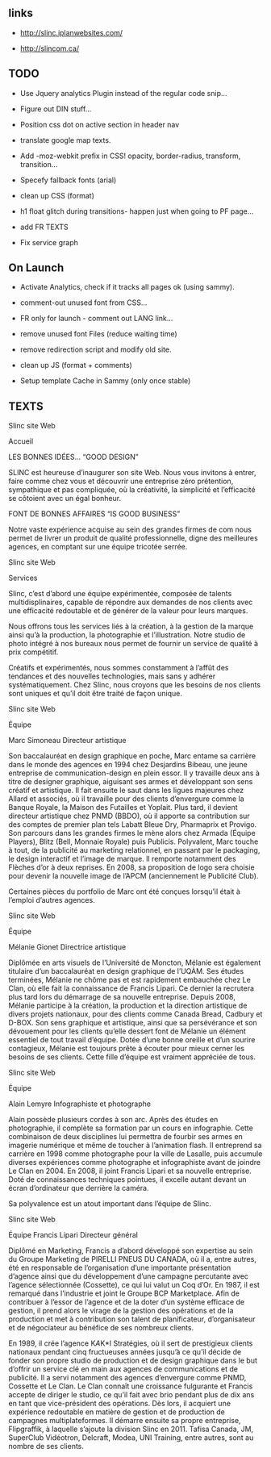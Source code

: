 links
-----

- http://slinc.iplanwebsites.com/

- http://slincom.ca/


TODO
------


- Use Jquery analytics Plugin instead of the regular code snip...

- Figure out DIN stuff...

- Position css dot on active section in header nav

- translate google map texts.

- Add -moz-webkit prefix in CSS! opacity, border-radius, transform, transition...

- Specefy fallback fonts (arial)

- clean up CSS (format)

- h1 float glitch during transitions- happen just when going to PF page...

- add FR TEXTS

- Fix service graph


On Launch
------

- Activate Analytics, check if it tracks all pages ok (using sammy).
- comment-out unused font from CSS...
- FR only for launch - comment out LANG link...
- remove unused font Files (reduce waiting time)
- remove redirection script and modify old site.
- clean up JS (format + comments)

- Setup template Cache in Sammy (only once stable)



TEXTS
-----------





Slinc site Web

Accueil

LES BONNES IDÉES...
“GOOD DESIGN”

SLINC est heureuse d’inaugurer son site Web. Nous vous invitons à entrer, faire comme chez vous et découvrir une entreprise zéro prétention, sympathique et pas compliquée, où la créativité, la simplicité et l’efficacité se côtoient avec un égal bonheur.

FONT DE BONNES AFFAIRES
“IS GOOD BUSINESS”

Notre vaste expérience acquise au sein des grandes firmes de com nous permet de livrer un produit de qualité professionnelle, digne des meilleures agences, en comptant sur une équipe tricotée serrée.

Slinc site Web

Services

Slinc, c’est d’abord une équipe expérimentée, composée de talents multidisplinaires, capable de répondre aux demandes de nos clients avec une efficacité redoutable et de générer de la valeur pour leurs marques. 

Nous offrons tous les services liés à la création, à la gestion de la marque ainsi qu’à la production, la photographie et l’illustration. Notre studio de photo intégré à nos bureaux nous permet de fournir un service de qualité à prix compétitif.

Créatifs et expérimentés, nous sommes constamment à l’affût des tendances et des nouvelles technologies, mais sans y adhérer systématiquement. Chez Slinc, nous croyons que les besoins de nos clients sont uniques et qu’il doit être traité de façon unique.

Slinc site Web

Équipe

Marc Simoneau
Directeur artistique

Son baccalauréat en design graphique en poche, Marc entame sa carrière dans le monde des agences en 1994 chez Desjardins Bibeau, une jeune entreprise de communication-design en plein essor. Il y travaille deux ans à titre de designer graphique, aiguisant ses armes et développant son sens créatif et artistique. Il fait ensuite le saut dans les ligues majeures chez Allard et associés, où il travaille pour des clients d’envergure comme la Banque Royale, la Maison des Futailles et Yoplait. Plus tard, il devient directeur artistique chez PNMD (BBDO), où il apporte sa contribution sur des comptes de premier plan tels Labatt Bleue Dry, Pharmaprix et Provigo. Son parcours dans les grandes firmes le mène alors chez Armada (Équipe Players), Blitz (Bell, Monnaie Royale) puis Publicis. 
Polyvalent, Marc touche à tout, de la publicité au marketing relationnel, en passant par le packaging, le design interactif et l’image de marque. Il remporte notamment des Flèches d’or à deux reprises. En 2008, sa proposition de logo sera choisie pour devenir la nouvelle image de l’APCM (anciennement le Publicité Club).

Certaines pièces du portfolio de Marc ont été conçues lorsqu’il était à l’emploi d’autres agences.

Slinc site Web

Équipe 

Mélanie Gionet
Directrice artistique

Diplômée en arts visuels de l’Université de Moncton, Mélanie est également titulaire d’un baccalauréat en design graphique de l’UQÀM. Ses études terminées, Mélanie ne chôme pas et est rapidement embauchée chez Le Clan, où elle fait la connaissance de Francis Lipari. Ce dernier la recrutera plus tard lors du démarrage de sa nouvelle entreprise. Depuis 2008, Mélanie participe à la création, la production et la direction artistique de divers projets nationaux, pour des clients comme Canada Bread, Cadbury et D-BOX. Son sens graphique et artistique, ainsi que sa persévérance et son dévouement pour les clients qu’elle dessert font de Mélanie un élément essentiel de tout travail d’équipe. Dotée d’une bonne oreille et d’un sourire contagieux, Mélanie est toujours prête à écouter pour mieux cerner les besoins de ses clients. Cette fille d’équipe est vraiment appréciée de tous.

Slinc site Web

Équipe 

Alain Lemyre
Infographiste et photographe

Alain possède plusieurs cordes à son arc. Après des études en photographie, il complète sa formation par un cours en infographie. Cette combinaison de deux disciplines lui permettra de fourbir ses armes en imagerie numérique et même de toucher à l’animation flash. Il entreprend sa carrière en 1998 comme photographe pour la ville de Lasalle, puis accumule diverses expériences comme photographe et infographiste avant de joindre Le Clan en 2004. En 2008, il joint Francis Lipari et sa nouvelle entreprise. Doté de connaissances techniques pointues, il excelle autant devant un écran d’ordinateur que derrière la caméra. 

Sa polyvalence est un atout important dans l’équipe de Slinc.

Slinc site Web

Équipe 
Francis Lipari 
Directeur général

Diplômé en Marketing, Francis a d’abord développé son expertise au sein du Groupe Marketing de PIRELLI PNEUS DU CANADA, où il a, entre autres, été en responsable de l’organisation d’une importante présentation d’agence ainsi que du développement d’une campagne percutante avec l’agence sélectionnée (Cossette), ce qui lui valut un Coq d’Or.
En 1987, il est remarqué dans l’industrie et joint le Groupe BCP Marketplace. Afin de contribuer à l’essor de l’agence et de la doter d’un système efficace de gestion, il prend alors le virage de la gestion des opérations et de la production et met à contribution son talent de planificateur, d’organisateur et de négociateur au bénéfice de ses nombreux clients.

En 1989, il crée l’agence K*A*K*I Stratégies, où il sert de prestigieux clients nationaux pendant cinq fructueuses années jusqu’à ce qu’il décide de fonder son propre studio de production et de design graphique dans le but d’offrir un service clé en main aux agences de communications et de publicité. Il a servi notamment des agences d’envergure comme PNMD, Cossette et Le Clan. Le Clan connaît une croissance fulgurante et Francis accepte de diriger le studio, ce qu’il fait avec brio pendant plus de dix ans en tant que vice-président des opérations. Dès lors, il acquiert une expérience redoutable en matière de gestion et de production de campagnes multiplateformes. Il démarre ensuite sa propre entreprise, Flipgraffik, à laquelle s’ajoute la division Slinc en 2011. Tafisa Canada, JM, SuperClub Vidéotron, Delcraft, Modea, UNI Training, entre autres, sont au nombre de ses clients.







